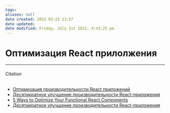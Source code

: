 ```yaml
---
tags: 
aliases: null
date created: 2022-03-21 11:57
date updated:
date modified: Friday, July 1st 2022, 4:43:25 pm
---
```


# Оптимизация React прилолжения

---

###### Citation

- [Оптимизация производительности React приложений](https://medium.com/@vladimirmorulus/%D0%BE%D0%BF%D1%82%D0%B8%D0%BC%D0%B8%D0%B7%D0%B0%D1%86%D0%B8%D1%8F-%D0%BF%D1%80%D0%BE%D0%B8%D0%B7%D0%B2%D0%BE%D0%B4%D0%B8%D1%82%D0%B5%D0%BB%D1%8C%D0%BD%D0%BE%D1%81%D1%82%D0%B8-react-%D0%BF%D1%80%D0%B8%D0%BB%D0%BE%D0%B6%D0%B5%D0%BD%D0%B8%D0%B9-61d503c1d87e)
- [Десятикратное улучшение производительности React-приложения](https://habr.com/ru/company/macloud/blog/562614/)
- [5 Ways to Optimize Your Functional React Components](https://javascript.plainenglish.io/5-ways-to-optimize-your-functional-react-components-cb3cf6c7bd68)
- [Десятикратное улучшение производительности React-приложения](https://habr.com/ru/company/macloud/blog/562614/)
